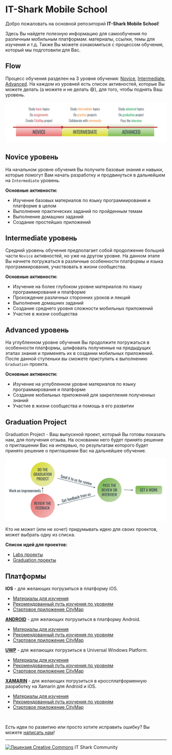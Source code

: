 # IT-Shark Mobile School

Добро пожаловать на основной репозиторий **IT-Shark Mobile School**!

Здесь Вы найдете полезную информацию для самообучения по различным мобильным платформам: материалы, ссылки, темы для изучения и т.д. Также Вы можете ознакомиться с процессом обучения, который мы подготовили для Вас.

## Flow

Процесс обучения разделен на 3 уровня обучения: [Novice](#novice-уровень), [Intermediate](#intermediate-уровень), [Advanced](#advanced-уровень). На каждом из уровней есть список активностей, которые Вы можете делать (а можете и не делать :smile:), для того, чтобы поднять Ваш уровень.

<p align="center"><img src="images/IT-Shark_Flow.png" width="880"></p>

## Novice уровень

На начальном уровне обучения Вы получите базовые знания и навыки, которые помогут Вам начать разработку и продвинуться в дальнейшем на `Intermediate` уровень.

**Основные активности:**
- Изучение базовых материалов по языку программирования и платформе в целом
- Выполнение практических заданий по пройденным темам
- Выполнение домашних заданий
- Создание простейших приложений

## Intermediate уровень

Средний уровень обучения предполагает собой продолжение большей части `Novice` активностей, но уже на другом уровне. На данном этапе Вы начнете погружаться в различные особенности платформы и языка программирования, участвовать в жизни сообщества.

**Основные активности:**
- Изучение на более глубоком уровне материалов по языку программирования и платформе
- Прохождение различных сторонних уроков и лекций
- Выполнение домашних заданий
- Создание среднего уровня сложности мобильных приложений
- Участие в жизни сообщества

## Advanced уровень

На углубленном уровне обучения Вы продолжите погружаться в особенности платформы, шлифовать полученные на предыдущих этапах знания и применять их в создании мобильных приложений. После данной ступеньки вы сможете приступить к выполнению `Graduation` проекта.

**Основные активности:**
- Изучение на углубленном уровне материалов по языку программирования и платформе
- Создание мобильных приложений для закрепления полученных знаний
- Участие в жизни сообщества и помощь в его развитии

## Graduation Project

Graduation Project - Ваш выпускной проект, который Вы готовы показать нам, для получения отзыва. На основании него будет принято решение о приглашении Вас на интервью, по результатам которого будет принято решение о приглашении Вас на дальнейшее обучение.

<p align="center"><img src="images/Graduation_Flow.png" width="880"></p>

Кто не может (или не хочет) придумывать идею для своих проектов, может выбрать одну из списка.

**Список идей для проектов:**
- [Labs проекты](LabsProjects.md)
- [Graduation проекты](GraduationProjects.md)

## Платформы

**IOS** - для желающих погрузиться в платформу iOS.
- [Материалы для изучения](https://github.com/it-shark-pro/mobile-ios)
- [Рекомендованный путь изучения по уровням](https://github.com/it-shark-pro/mobile-ios/blob/master/learning-path.md)
- [Стартовое приложение CityMap](https://github.com/it-shark-pro/mobile-citymap-ios)

[**ANDROID**](https://github.com/it-shark-pro/mobile-android) - для желающих погрузиться в платформу Android.
- [Материалы для изучения](https://github.com/it-shark-pro/mobile-android)
- [Рекомендованный путь изучения по уровням](https://github.com/it-shark-pro/mobile-android/blob/master/learning-path.md)
- [Стартовое приложение CityMap](https://github.com/it-shark-pro/mobile-citymap-android)

[**UWP**](https://github.com/it-shark-pro/mobile-uwp) - для желающих погрузиться в Universal Windows Platform.
- [Материалы для изучения](https://github.com/it-shark-pro/mobile-uwp)
- [Рекомендованный путь изучения по уровням](https://github.com/it-shark-pro/mobile-uwp/blob/master/learning-path.md)
- [Стартовое приложение CityMap](https://github.com/it-shark-pro/mobile-citymap-uwp)

[**XAMARIN**](https://github.com/it-shark-pro/mobile-xamarin) - для желающих погрузиться в кроссплатформенную разработку на Xamarin для Android и iOS.
- [Материалы для изучения](https://github.com/it-shark-pro/mobile-xamarin)
- [Рекомендованный путь изучения по уровням](https://github.com/it-shark-pro/mobile-xamarin/blob/master/learning-path.md)
- [Стартовое приложение CityMap](https://github.com/it-shark-pro/mobile-citymap-xamarin)

&nbsp;

Есть идеи по развитию или просто хотите исправить ошибку? Вы можете [написать нам](https://github.com/it-shark-pro/mobile-school/issues/new)!

---
[![Лицензия Creative Commons](https://i.creativecommons.org/l/by/4.0/80x15.png)](http://creativecommons.org/licenses/by/4.0/) IT Shark Community
